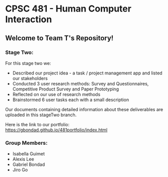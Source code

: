 # CPSC 481 - Human Computer Interaction
## Welcome to Team T's Repository!
### Stage Two:

For this stage two we:
- Described our project idea - a task / project management app and listed our stakeholders
- Conducted 3 user research methods: Survey and Questionnaires, Competitive Product Survey and Paper Prototyping
- Reflected on our use of research methods
- Brainstormed 6 user tasks each with a small description

Our documents containing detailed information about these deliverables are uploaded in this stageTwo branch.

Here is the link to our portfolio: https://gbondad.github.io/481portfolio/index.html

### Group Members:
- Isabella Guimet
- Alexis Lee
- Gabriel Bondad
- Jiro Go
